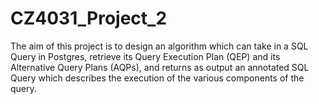 # CZ4031_Project_2

The aim of this project is to design an algorithm which can take in a SQL Query in Postgres, retrieve its Query Execution Plan (QEP) and its Alternative Query Plans (AQPs), and returns as output an annotated SQL Query which describes the execution of the various components of the query.
